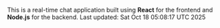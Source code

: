 This is a real-time chat application built using **React** for the frontend and **Node.js** for the backend.
Last updated: Sat Oct 18 05:08:17 UTC 2025
